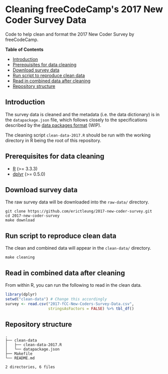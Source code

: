 # Cleaning freeCodeCamp's 2017 New Coder Survey Data

Code to help clean and format the 2017 New Coder Survey by freeCodeCamp.

**Table of Contents**

- [Introduction](#introduction)
- [Prerequisites for data cleaning](#prerequisites-for-data-cleaning)
- [Download survey data](#download-survey-data)
- [Run script to reproduce clean data](#run-script-to-reproduce-clean-data)
- [Read in combined data after cleaning](#read-in-combined-data-after-cleaning)
- [Repository structure](#repository-structure)

## Introduction

The survey data is cleaned and the metadata (i.e. the data dictionary) is in
the `datapackage.json` file, which follows closely to the specifications
described by the [data packages format][datapkg] (WIP).

The cleaning script `clean-data-2017.R` should be run with the working
directory in R being the root of this repository.

[datapkg]: http://specs.frictionlessdata.io/simple-data-format/

## Prerequisites for data cleaning

- [R][r] (>= 3.3.3)
- [dplyr][dplyr] (>= 0.5.0)

[r]: https://www.r-project.org/
[dplyr]: https://cran.r-project.org/package=dplyr

## Download survey data

The raw survey data will be downloaded into the `raw-data/` directory.

```
git clone https://github.com/erictleung/2017-new-coder-survey.git
cd 2017-new-coder-survey
make download
```

## Run script to reproduce clean data

The clean and combined data will appear in the `clean-data/` directory.

```
make cleaning
```

## Read in combined data after cleaning

From within R, you can run the following to read in the clean data.

```r
library(dplyr)
setwd("clean-data") # Change this accordingly
survey <- read.csv("2017-fCC-New-Coders-Survey-Data.csv",
                   stringsAsFactors = FALSE) %>% tbl_df()
```

## Repository structure

```
.
├── clean-data
│   ├── clean-data-2017.R
│   └── datapackage.json
├── Makefile
└── README.md

2 directories, 6 files
```

